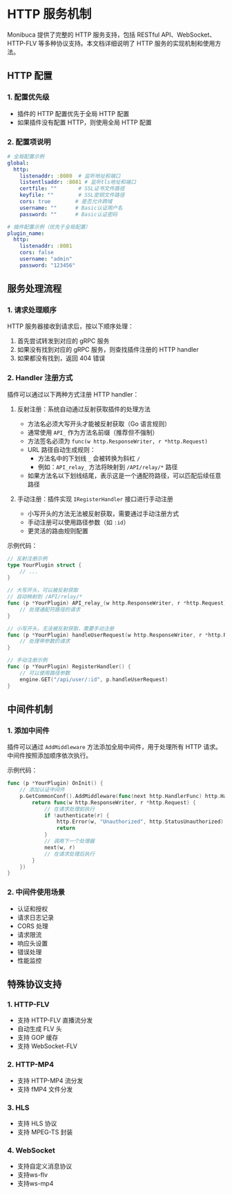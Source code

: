 # HTTP 服务机制

Monibuca 提供了完整的 HTTP 服务支持，包括 RESTful API、WebSocket、HTTP-FLV 等多种协议支持。本文档详细说明了 HTTP 服务的实现机制和使用方法。

## HTTP 配置

### 1. 配置优先级

- 插件的 HTTP 配置优先于全局 HTTP 配置
- 如果插件没有配置 HTTP，则使用全局 HTTP 配置

### 2. 配置项说明

```yaml
# 全局配置示例
global:
  http:
    listenaddr: :8080  # 监听地址和端口
    listentlsaddr: :8081 # 监听tls地址和端口
    certfile: ""       # SSL证书文件路径
    keyfile: ""        # SSL密钥文件路径
    cors: true        # 是否允许跨域
    username: ""      # Basic认证用户名
    password: ""      # Basic认证密码

# 插件配置示例（优先于全局配置）
plugin_name:
  http:
    listenaddr: :8081
    cors: false
    username: "admin"
    password: "123456"
```

## 服务处理流程

### 1. 请求处理顺序

HTTP 服务器接收到请求后，按以下顺序处理：

1. 首先尝试转发到对应的 gRPC 服务
2. 如果没有找到对应的 gRPC 服务，则查找插件注册的 HTTP handler
3. 如果都没有找到，返回 404 错误

### 2. Handler 注册方式

插件可以通过以下两种方式注册 HTTP handler：

1. 反射注册：系统自动通过反射获取插件的处理方法
   - 方法名必须大写开头才能被反射获取（Go 语言规则）
   - 通常使用 `API_` 作为方法名前缀（推荐但不强制）
   - 方法签名必须为 `func(w http.ResponseWriter, r *http.Request)`
   - URL 路径自动生成规则：
     - 方法名中的下划线 `_` 会被转换为斜杠 `/`
     - 例如：`API_relay_` 方法将映射到 `/API/relay/*` 路径
   - 如果方法名以下划线结尾，表示这是一个通配符路径，可以匹配后续任意路径

2. 手动注册：插件实现 `IRegisterHandler` 接口进行手动注册
   - 小写开头的方法无法被反射获取，需要通过手动注册方式
   - 手动注册可以使用路径参数（如 `:id`）
   - 更灵活的路由规则配置

示例代码：
```go
// 反射注册示例
type YourPlugin struct {
    // ...
}

// 大写开头，可以被反射获取
// 自动映射到 /API/relay/*
func (p *YourPlugin) API_relay_(w http.ResponseWriter, r *http.Request) {
    // 处理通配符路径的请求
}

// 小写开头，无法被反射获取，需要手动注册
func (p *YourPlugin) handleUserRequest(w http.ResponseWriter, r *http.Request) {
    // 处理带参数的请求
}

// 手动注册示例
func (p *YourPlugin) RegisterHandler() {
    // 可以使用路径参数
    engine.GET("/api/user/:id", p.handleUserRequest)
}
```

## 中间件机制

### 1. 添加中间件

插件可以通过 `AddMiddleware` 方法添加全局中间件，用于处理所有 HTTP 请求。中间件按照添加顺序依次执行。

示例代码：
```go
func (p *YourPlugin) OnInit() {
    // 添加认证中间件
    p.GetCommonConf().AddMiddleware(func(next http.HandlerFunc) http.HandlerFunc {
        return func(w http.ResponseWriter, r *http.Request) {
            // 在请求处理前执行
            if !authenticate(r) {
                http.Error(w, "Unauthorized", http.StatusUnauthorized)
                return
            }
            // 调用下一个处理器
            next(w, r)
            // 在请求处理后执行
        }
    })
}
```

### 2. 中间件使用场景

- 认证和授权
- 请求日志记录
- CORS 处理
- 请求限流
- 响应头设置
- 错误处理
- 性能监控

## 特殊协议支持

### 1. HTTP-FLV

- 支持 HTTP-FLV 直播流分发
- 自动生成 FLV 头
- 支持 GOP 缓存
- 支持 WebSocket-FLV

### 2. HTTP-MP4

- 支持 HTTP-MP4 流分发
- 支持 fMP4 文件分发

### 3. HLS
- 支持 HLS 协议
- 支持 MPEG-TS 封装

### 4. WebSocket

- 支持自定义消息协议
- 支持ws-flv
- 支持ws-mp4
